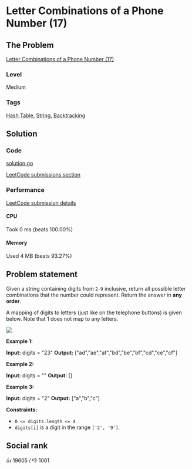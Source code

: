 # Letter Combinations of a Phone Number (17)

## The Problem

[Letter Combinations of a Phone Number (17)](https://leetcode.com/problems/letter-combinations-of-a-phone-number)

### Level

Medium

### Tags

 [Hash Table](https://leetcode.com/tag/hash-table), [String](https://leetcode.com/tag/string), [Backtracking](https://leetcode.com/tag/backtracking)

## Solution

### Code

[solution.go](solution.go)

[LeetCode submissions section](https://leetcode.com/problems/letter-combinations-of-a-phone-number/submissions/1619660667/)

### Performance

[LeetCode submission details](https://leetcode.com/submissions/detail/1619660667/)

#### CPU

Took 0 ms (beats 100.00%)

#### Memory

Used 4 MB (beats 93.27%)

## Problem statement

Given a string containing digits from `2-9` inclusive, return all possible letter combinations that the number could represent. Return the answer in **any order**.

A mapping of digits to letters (just like on the telephone buttons) is given below. Note that 1 does not map to any letters.

![](https://assets.leetcode.com/uploads/2022/03/15/1200px-telephone-keypad2svg.png) 

**Example 1:**


**Input:** digits = "23"
**Output:** ["ad","ae","af","bd","be","bf","cd","ce","cf"]

**Example 2:**


**Input:** digits = ""
**Output:** []

**Example 3:**


**Input:** digits = "2"
**Output:** ["a","b","c"]

**Constraints:**

* `0 <= digits.length <= 4`
* `digits[i]` is a digit in the range `['2', '9']`.

## Social rank

:thumbsup: 19605 / :thumbsdown: 1061
